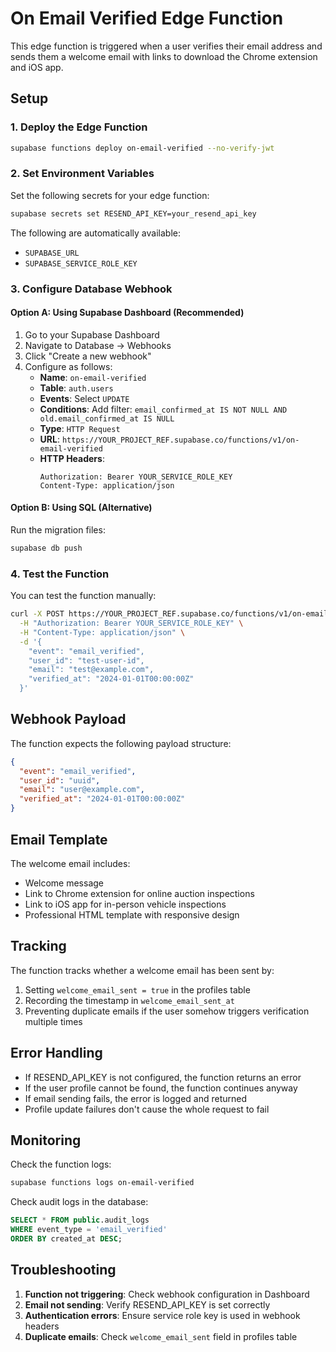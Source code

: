 # On Email Verified Edge Function

This edge function is triggered when a user verifies their email address and sends them a welcome email with links to download the Chrome extension and iOS app.

## Setup

### 1. Deploy the Edge Function

```bash
supabase functions deploy on-email-verified --no-verify-jwt
```

### 2. Set Environment Variables

Set the following secrets for your edge function:

```bash
supabase secrets set RESEND_API_KEY=your_resend_api_key
```

The following are automatically available:
- `SUPABASE_URL`
- `SUPABASE_SERVICE_ROLE_KEY`

### 3. Configure Database Webhook

#### Option A: Using Supabase Dashboard (Recommended)

1. Go to your Supabase Dashboard
2. Navigate to Database → Webhooks
3. Click "Create a new webhook"
4. Configure as follows:
   - **Name**: `on-email-verified`
   - **Table**: `auth.users`
   - **Events**: Select `UPDATE`
   - **Conditions**: Add filter: `email_confirmed_at IS NOT NULL AND old.email_confirmed_at IS NULL`
   - **Type**: `HTTP Request`
   - **URL**: `https://YOUR_PROJECT_REF.supabase.co/functions/v1/on-email-verified`
   - **HTTP Headers**:
     ```
     Authorization: Bearer YOUR_SERVICE_ROLE_KEY
     Content-Type: application/json
     ```

#### Option B: Using SQL (Alternative)

Run the migration files:
```bash
supabase db push
```

### 4. Test the Function

You can test the function manually:

```bash
curl -X POST https://YOUR_PROJECT_REF.supabase.co/functions/v1/on-email-verified \
  -H "Authorization: Bearer YOUR_SERVICE_ROLE_KEY" \
  -H "Content-Type: application/json" \
  -d '{
    "event": "email_verified",
    "user_id": "test-user-id",
    "email": "test@example.com",
    "verified_at": "2024-01-01T00:00:00Z"
  }'
```

## Webhook Payload

The function expects the following payload structure:

```json
{
  "event": "email_verified",
  "user_id": "uuid",
  "email": "user@example.com",
  "verified_at": "2024-01-01T00:00:00Z"
}
```

## Email Template

The welcome email includes:
- Welcome message
- Link to Chrome extension for online auction inspections
- Link to iOS app for in-person vehicle inspections
- Professional HTML template with responsive design

## Tracking

The function tracks whether a welcome email has been sent by:
1. Setting `welcome_email_sent = true` in the profiles table
2. Recording the timestamp in `welcome_email_sent_at`
3. Preventing duplicate emails if the user somehow triggers verification multiple times

## Error Handling

- If RESEND_API_KEY is not configured, the function returns an error
- If the user profile cannot be found, the function continues anyway
- If email sending fails, the error is logged and returned
- Profile update failures don't cause the whole request to fail

## Monitoring

Check the function logs:
```bash
supabase functions logs on-email-verified
```

Check audit logs in the database:
```sql
SELECT * FROM public.audit_logs 
WHERE event_type = 'email_verified' 
ORDER BY created_at DESC;
```

## Troubleshooting

1. **Function not triggering**: Check webhook configuration in Dashboard
2. **Email not sending**: Verify RESEND_API_KEY is set correctly
3. **Authentication errors**: Ensure service role key is used in webhook headers
4. **Duplicate emails**: Check `welcome_email_sent` field in profiles table

